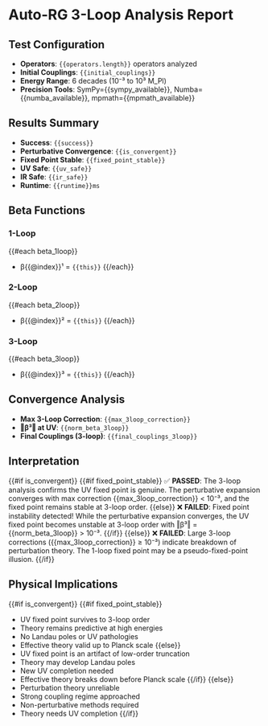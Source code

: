 # Auto-RG 3-Loop Analysis Report

## Test Configuration
- **Operators**: `{{operators.length}}` operators analyzed
- **Initial Couplings**: `{{initial_couplings}}`
- **Energy Range**: 6 decades (10⁻³ to 10³ M_Pl)
- **Precision Tools**: SymPy={{sympy_available}}, Numba={{numba_available}}, mpmath={{mpmath_available}}

## Results Summary
- **Success**: `{{success}}`
- **Perturbative Convergence**: `{{is_convergent}}`
- **Fixed Point Stable**: `{{fixed_point_stable}}`
- **UV Safe**: `{{uv_safe}}`
- **IR Safe**: `{{ir_safe}}`
- **Runtime**: `{{runtime}}ms`

## Beta Functions
### 1-Loop
{{#each beta_1loop}}
- β{{@index}}¹ = `{{this}}`
{{/each}}

### 2-Loop
{{#each beta_2loop}}
- β{{@index}}² = `{{this}}`
{{/each}}

### 3-Loop
{{#each beta_3loop}}
- β{{@index}}³ = `{{this}}`
{{/each}}

## Convergence Analysis
- **Max 3-Loop Correction**: `{{max_3loop_correction}}`
- **‖β³‖ at UV**: `{{norm_beta_3loop}}`
- **Final Couplings (3-loop)**: `{{final_couplings_3loop}}`

## Interpretation
{{#if is_convergent}}
{{#if fixed_point_stable}}
✅ **PASSED**: The 3-loop analysis confirms the UV fixed point is genuine. The perturbative expansion converges with max correction {{max_3loop_correction}} < 10⁻³, and the fixed point remains stable at 3-loop order.
{{else}}
❌ **FAILED**: Fixed point instability detected! While the perturbative expansion converges, the UV fixed point becomes unstable at 3-loop order with ‖β³‖ = {{norm_beta_3loop}} > 10⁻³.
{{/if}}
{{else}}
❌ **FAILED**: Large 3-loop corrections ({{max_3loop_correction}} ≥ 10⁻³) indicate breakdown of perturbation theory. The 1-loop fixed point may be a pseudo-fixed-point illusion.
{{/if}}

## Physical Implications
{{#if is_convergent}}
{{#if fixed_point_stable}}
- UV fixed point survives to 3-loop order
- Theory remains predictive at high energies
- No Landau poles or UV pathologies
- Effective theory valid up to Planck scale
{{else}}
- UV fixed point is an artifact of low-order truncation
- Theory may develop Landau poles
- New UV completion needed
- Effective theory breaks down before Planck scale
{{/if}}
{{else}}
- Perturbation theory unreliable
- Strong coupling regime approached
- Non-perturbative methods required
- Theory needs UV completion
{{/if}} 
